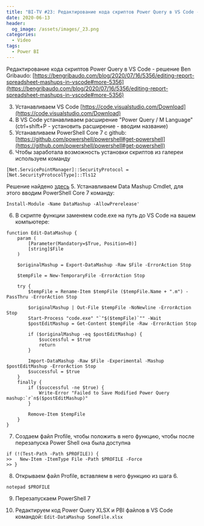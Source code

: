 ```yaml
---
title: "BI-TV #23: Редактирование кода скриптов Power Query в VS Code - решение Ben Gribaudo"
date: 2020-06-13
header:
  og_image: /assets/images/_23.png
categories:
  - Video
tags:
  - Power BI
---
```

Редактирование кода скриптов Power Query в VS Code - решение Ben Gribaudo:
[https://bengribaudo.com/blog/2020/07/16/5356/editing-report-spreadsheet-mashups-in-vscode#more-5356](https://bengribaudo.com/blog/2020/07/16/5356/editing-report-spreadsheet-mashups-in-vscode#more-5356)

3. Устанавливаем VS Code [https://code.visualstudio.com/Download](https://code.visualstudio.com/Download)
4. В VS Code устанавливаем расширение "Power Query / M Language" (ctrl+shift+P - установить расширение - вводим название)
1. Устанавливаем PowerShell Core 7 c github: [https://github.com/powershell/powershell#get-powershell](https://github.com/powershell/powershell#get-powershell)
2. Чтобы заработала возможность установки скриптов из галереи используем команду 
```
[Net.ServicePointManager]::SecurityProtocol = [Net.SecurityProtocolType]::Tls12
```
Решение найдено [здесь](https://www.myerrorsandmysolutions.com/unable-to-resolve-package-source-https-www-powershellgallery-com-api-v2/)
5. Устанавливаем Data Mashup Cmdlet, для этого вводим PowerShell Core 7 команду: 
```
Install-Module -Name DataMashup -AllowPrerelease'
```
6. В скрипте функции заменяем code.exe на путь до VS Code на вашем компьютере:
```
function Edit-DataMashup {
    param (
        [Parameter(Mandatory=$True, Position=0)]
        [string]$File
    )
   
    $originalMashup = Export-DataMashup -Raw $File -ErrorAction Stop
       
    $tempFile = New-TemporaryFile -ErrorAction Stop
       
    try {
        $tempFile = Rename-Item $tempFile ($tempFile.Name + ".m") -PassThru -ErrorAction Stop
   
        $originalMashup | Out-File $tempFile -NoNewline -ErrorAction Stop
        Start-Process "code.exe" "`"$($tempFile)`"" -Wait 
        $postEditMashup = Get-Content $tempFile -Raw -ErrorAction Stop
           
        if ($originalMashup -eq $postEditMashup) { 
            $successful = $true
            return
        }
           
        Import-DataMashup -Raw $File -Experimental -Mashup $postEditMashup -ErrorAction Stop
        $successful = $true
    }   
    finally {
        if ($successful -ne $true) {
            Write-Error "Failed to Save Modified Power Query mashup:`r`n$($postEditMashup)"
        }
      
        Remove-Item $tempFile
    }
}
```
7. Создаем файл Profile, чтобы положить в него функцию, чтобы после перезапуска Power Shell она была доступна
```
if (!(Test-Path -Path $PROFILE)) {
>>   New-Item -ItemType File -Path $PROFILE -Force
>> }
```
8. Открываем файл Profile, вставляем в него функцию из шага 6.
```
notepad $PROFILE
```
9. Перезапускаем PowerShell 7

10. Редактируем код Power Query XLSX и PBI файлов в VS Code командой:
```Edit-DataMashup SomeFile.xlsx```



<!--
<style>.embed-container { position: relative; padding-bottom: 56.25%; height: 0; overflow: hidden; max-width: 100%; } .embed-container iframe, .embed-container object, .embed-container embed { position: absolute; top: 0; left: 0; width: 100%; height: 100%; }</style><div class='embed-container'><iframe src='https://www.youtube.com/embed/ShOfVylvAbM' frameborder='0' allowfullscreen></iframe></div>
-->